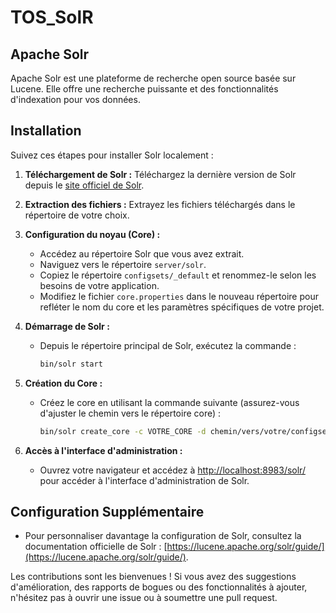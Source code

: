 # TOS_SolR

## Apache Solr

Apache Solr est une plateforme de recherche open source basée sur Lucene. Elle offre une recherche puissante et des fonctionnalités d'indexation pour vos données.

## Installation

Suivez ces étapes pour installer Solr localement :

1. **Téléchargement de Solr :**
   Téléchargez la dernière version de Solr depuis le [site officiel de Solr](https://lucene.apache.org/solr/downloads.html).

2. **Extraction des fichiers :**
   Extrayez les fichiers téléchargés dans le répertoire de votre choix.

3. **Configuration du noyau (Core) :**
   - Accédez au répertoire Solr que vous avez extrait.
   - Naviguez vers le répertoire `server/solr`.
   - Copiez le répertoire `configsets/_default` et renommez-le selon les besoins de votre application.
   - Modifiez le fichier `core.properties` dans le nouveau répertoire pour refléter le nom du core et les paramètres spécifiques de votre projet.

4. **Démarrage de Solr :**
   - Depuis le répertoire principal de Solr, exécutez la commande :
     ```bash
     bin/solr start
     ```

5. **Création du Core :**
   - Créez le core en utilisant la commande suivante (assurez-vous d'ajuster le chemin vers le répertoire core) :
     ```bash
     bin/solr create_core -c VOTRE_CORE -d chemin/vers/votre/configset
     ```

6. **Accès à l'interface d'administration :**
   - Ouvrez votre navigateur et accédez à [http://localhost:8983/solr/](http://localhost:8983/solr/) pour accéder à l'interface d'administration de Solr.

## Configuration Supplémentaire

- Pour personnaliser davantage la configuration de Solr, consultez la documentation officielle de Solr : [https://lucene.apache.org/solr/guide/](https://lucene.apache.org/solr/guide/).


Les contributions sont les bienvenues ! Si vous avez des suggestions d'amélioration, des rapports de bogues ou des fonctionnalités à ajouter, n'hésitez pas à ouvrir une issue ou à soumettre une pull request.

